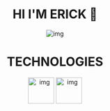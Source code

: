 
<div align="center"> 
<h1 align="center">HI I'M ERICK 👋</h1>
 <img align="center" src="http://imgfz.com/i/CHJmous.png" alt="img">
  <a href="https://img.shields.io/badge/https%3A%2F%2Fwa.link%2Flqn8xx-whatsapp-blue"> </a>

</div>

<div align="center"> 
<h1 align="center">TECHNOLOGIES</h1>
 <img align="center" width="60px" height="60px" margin-right: 10px;  src="http://imgfz.com/i/TyjfGow.png" alt="img">
  <img align="center" width="60px" height="60px" margin-right: 10px;  src="http://imgfz.com/i/JA4Ugti.png" alt="img">




</div>





